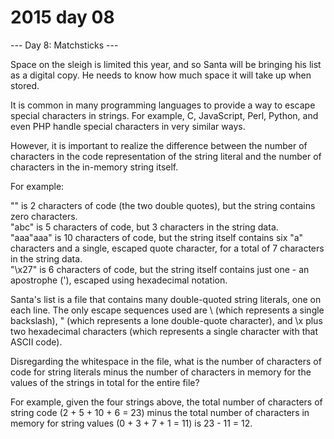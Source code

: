 # 2015 day 08

--- Day 8: Matchsticks ---

Space on the sleigh is limited this year, and so Santa will be bringing his list as a digital copy. He needs to know how much space it will take up when stored.



It is common in many programming languages to provide a way to escape special characters in strings.  For example, C, JavaScript, Perl, Python, and even PHP handle special characters in very similar ways.



However, it is important to realize the difference between the number of characters in the code representation of the string literal and the number of characters in the in-memory string itself.



For example:



"" is 2 characters of code (the two double quotes), but the string contains zero characters.\
"abc" is 5 characters of code, but 3 characters in the string data.\
"aaa\"aaa" is 10 characters of code, but the string itself contains six "a" characters and a single, escaped quote character, for a total of 7 characters in the string data.\
"\x27" is 6 characters of code, but the string itself contains just one - an apostrophe ('), escaped using hexadecimal notation.



Santa's list is a file that contains many double-quoted string literals, one on each line.  The only escape sequences used are \\ (which represents a single backslash), \" (which represents a lone double-quote character), and \x plus two hexadecimal characters (which represents a single character with that ASCII code).



Disregarding the whitespace in the file, what is the number of characters of code for string literals minus the number of characters in memory for the values of the strings in total for the entire file?



For example, given the four strings above, the total number of characters of string code (2 + 5 + 10 + 6 = 23) minus the total number of characters in memory for string values (0 + 3 + 7 + 1 = 11) is 23 - 11 = 12.



